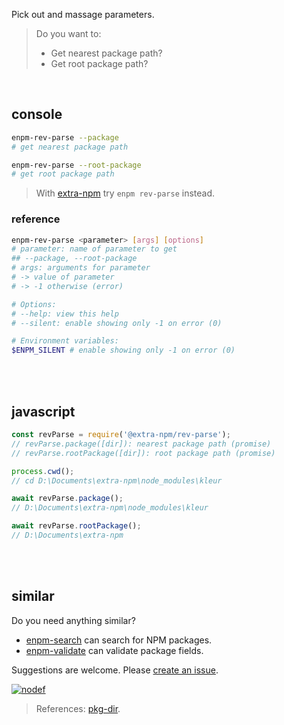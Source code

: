 Pick out and massage parameters.
> Do you want to:
> - Get nearest package path?
> - Get root package path?
<br>


## console

```bash
enpm-rev-parse --package
# get nearest package path

enpm-rev-parse --root-package
# get root package path
```
> With [extra-npm] try `enpm rev-parse` instead.

### reference

```bash
enpm-rev-parse <parameter> [args] [options]
# parameter: name of parameter to get
## --package, --root-package
# args: arguments for parameter
# -> value of parameter
# -> -1 otherwise (error)

# Options:
# --help: view this help
# --silent: enable showing only -1 on error (0)

# Environment variables:
$ENPM_SILENT # enable showing only -1 on error (0)
```
<br>
<br>

## javascript

```javascript
const revParse = require('@extra-npm/rev-parse');
// revParse.package([dir]): nearest package path (promise)
// revParse.rootPackage([dir]): root package path (promise)

process.cwd();
// cd D:\Documents\extra-npm\node_modules\kleur

await revParse.package();
// D:\Documents\extra-npm\node_modules\kleur

await revParse.rootPackage();
// D:\Documents\extra-npm
```
<br>
<br>

## similar

Do you need anything similar?
- [enpm-search] can search for NPM packages.
- [enpm-validate] can validate package fields.

Suggestions are welcome. Please [create an issue].


[![nodef](https://i.imgur.com/8rbhhqI.jpg)](https://nodef.github.io)
> References: [pkg-dir].

[extra-npm]: https://www.npmjs.com/package/extra-npm

[enpm-search]: https://www.npmjs.com/package/@extra-npm/search
[enpm-validate]: https://www.npmjs.com/package/@extra-npm/validate
[create an issue]: https://github.com/nodef/extra-npm/issues

[pkg-dir]: https://www.npmjs.com/package/pkg-dir

